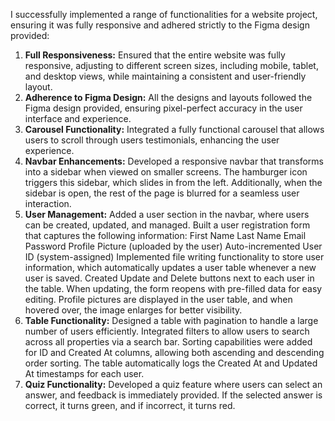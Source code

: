 I successfully implemented a range of functionalities for a website project, ensuring it was fully responsive and adhered strictly to the Figma design provided:

1. **Full Responsiveness:** Ensured that the entire website was fully responsive, adjusting to different screen sizes, including mobile, tablet, and desktop views, while maintaining a consistent and user-friendly layout.
2. **Adherence to Figma Design:** All the designs and layouts followed the Figma design provided, ensuring pixel-perfect accuracy in the user interface and experience.
3. **Carousel Functionality:** Integrated a fully functional carousel that allows users to scroll through users testimonials, enhancing the user experience.
4. **Navbar Enhancements:** Developed a responsive navbar that transforms into a sidebar when viewed on smaller screens. The hamburger icon triggers this sidebar, which slides in from the left. Additionally, when the sidebar is open, the rest of the page is blurred for a seamless user interaction.
5. **User Management:**
   Added a user section in the navbar, where users can be created, updated, and managed.
   Built a user registration form that captures the following information:
   First Name
   Last Name
   Email
   Password
   Profile Picture (uploaded by the user)
   Auto-incremented User ID (system-assigned)
   Implemented file writing functionality to store user information, which automatically updates a user table whenever a new user is saved.
   Created Update and Delete buttons next to each user in the table. When updating, the form reopens with pre-filled data for easy editing.
   Profile pictures are displayed in the user table, and when hovered over, the image enlarges for better visibility.
6. **Table Functionality:**
   Designed a table with pagination to handle a large number of users efficiently.
   Integrated filters to allow users to search across all properties via a search bar.
   Sorting capabilities were added for ID and Created At columns, allowing both ascending and descending order sorting.
   The table automatically logs the Created At and Updated At timestamps for each user.
7. **Quiz Functionality:** Developed a quiz feature where users can select an answer, and feedback is immediately provided. If the selected answer is correct, it turns green, and if incorrect, it turns red.


